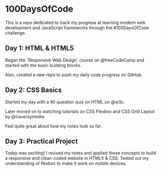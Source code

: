 # 100DaysOfCode

This is a repo dedicated to track my progress at learning modern web development and JavaScript frameworks through the #100DaysOfCode challenge.

## Day 1: HTML & HTML5

Began the 'Responsive Web Design' course on 
@freeCodeCamp
 and started with the basic building blocks. 

Also, created a new repo to push my daily code progress on GitHub.

## Day 2: CSS Basics 

Started my day with a 90 question quiz on HTML on 
@w3c.

Later moved on to watching tutorials on CSS Flexbox and CSS Grid Layout by 
@traversymedia.

Feel quite great about how my notes look so far.

## Day 3: Practical Project

Today was exciting! I revised my notes and applied those concepts to build a responsive and clean-coded website in HTML5 & CSS. Tested out my understanding of flexbox to make it work on mobile devices. 

